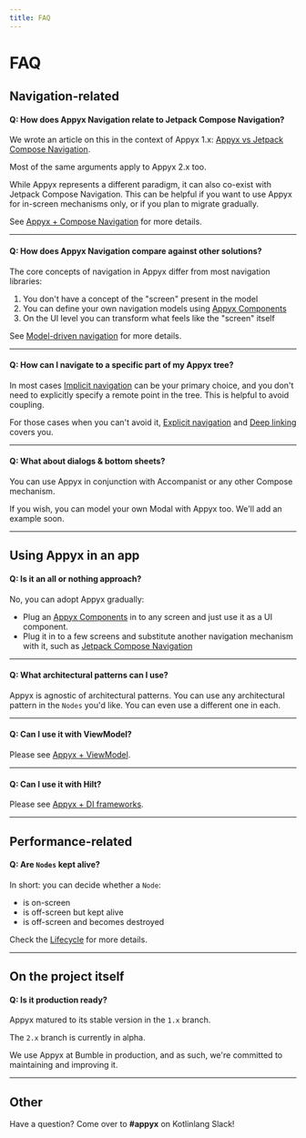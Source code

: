 ```yaml
---
title: FAQ
---
```


# FAQ


## Navigation-related

#### **Q: How does Appyx Navigation relate to Jetpack Compose Navigation?**

We wrote an article on this in the context of Appyx 1.x: [Appyx vs Jetpack Compose Navigation](https://medium.com/bumble-tech/appyx-vs-jetpack-compose-navigation-b91bd23369f2).

Most of the same arguments apply to Appyx 2.x too.

While Appyx represents a different paradigm, it can also co-exist with Jetpack Compose Navigation. This can be helpful if you want to use Appyx for in-screen mechanisms only, or if you plan to migrate gradually.

See [Appyx + Compose Navigation](navigation/integrations/compose-navigation.md) for more details.

---

#### **Q: How does Appyx Navigation compare against other solutions?**

The core concepts of navigation in Appyx differ from most navigation libraries: 

1. You don't have a concept of the "screen" present in the model
2. You can define your own navigation models using [Appyx Components](components/index.md)
3. On the UI level you can transform what feels like the "screen" itself

See [Model-driven navigation](navigation/concepts/model-driven-navigation.md) for more details.

---


#### **Q: How can I navigate to a specific part of my Appyx tree?**

In most cases [Implicit navigation](navigation/concepts/implicit-navigation.md) can be your primary choice, and you don't need to explicitly specify a remote point in the tree. This is helpful to avoid coupling.

For those cases when you can't avoid it, [Explicit navigation](navigation/concepts/explicit-navigation.md) and [Deep linking](navigation/features/deep-linking.md) covers you.

---


#### **Q: What about dialogs & bottom sheets?**

You can use Appyx in conjunction with Accompanist or any other Compose mechanism.

If you wish, you can model your own Modal with Appyx too. We'll add an example soon.


---


## Using Appyx in an app


#### **Q: Is it an all or nothing approach?**

No, you can adopt Appyx gradually:

- Plug an [Appyx Components](components/index.md) in to any screen and just use it as a UI component.
- Plug it in to a few screens and substitute another navigation mechanism with it, such as [Jetpack Compose Navigation](navigation/integrations/compose-navigation.md)

---

#### **Q: What architectural patterns can I use?**

Appyx is agnostic of architectural patterns. You can use any architectural pattern in the `Nodes` you'd like. You can even use a different one in each.

---

#### **Q: Can I use it with ViewModel?**

Please see [Appyx + ViewModel](navigation/integrations/viewmodel.md).

---


#### **Q: Can I use it with Hilt?**

Please see [Appyx + DI frameworks](navigation/integrations/di-frameworks.md).

---

## Performance-related

#### **Q: Are `Nodes` kept alive?**

In short: you can decide whether a `Node`:

- is on-screen
- is off-screen but kept alive
- is off-screen and becomes destroyed

Check the [Lifecycle](navigation/features/lifecycle.md#on-screen-off-screen) for more details.

---


## On the project itself

#### **Q: Is it production ready?**

Appyx matured to its stable version in the `1.x` branch. 

The `2.x` branch is currently in alpha. 

We use Appyx at Bumble in production, and as such, we're committed to maintaining and improving it.

---

## Other

Have a question? Come over to **#appyx** on Kotlinlang Slack!
